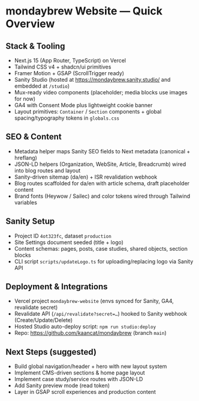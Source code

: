 # mondaybrew Website — Quick Overview

## Stack & Tooling
- Next.js 15 (App Router, TypeScript) on Vercel
- Tailwind CSS v4 + shadcn/ui primitives
- Framer Motion + GSAP (ScrollTrigger ready)
- Sanity Studio (hosted at https://mondaybrew.sanity.studio/ and embedded at `/studio`)
- Mux-ready video components (placeholder; media blocks use images for now)
- GA4 with Consent Mode plus lightweight cookie banner
- Layout primitives: `Container` / `Section` components + global spacing/typography tokens in `globals.css`

## SEO & Content
- Metadata helper maps Sanity SEO fields to Next metadata (canonical + hreflang)
- JSON-LD helpers (Organization, WebSite, Article, Breadcrumb) wired into blog routes and layout
- Sanity-driven sitemap (da/en) + ISR revalidation webhook
- Blog routes scaffolded for da/en with article schema, draft placeholder content
- Brand fonts (Heywow / Sailec) and color tokens wired through Tailwind variables

## Sanity Setup
- Project ID `4ot323fc`, dataset `production`
- Site Settings document seeded (title + logo)
- Content schemas: pages, posts, case studies, shared objects, section blocks
- CLI script `scripts/updateLogo.ts` for uploading/replacing logo via Sanity API

## Deployment & Integrations
- Vercel project `mondaybrew-website` (envs synced for Sanity, GA4, revalidate secret)
- Revalidate API (`/api/revalidate?secret=…`) hooked to Sanity webhook (Create/Update/Delete)
- Hosted Studio auto-deploy script: `npm run studio:deploy`
- Repo: https://github.com/kaancat/mondaybrew (branch `main`)

## Next Steps (suggested)
- Build global navigation/header + hero with new layout system
- Implement CMS-driven sections & home page layout
- Implement case study/service routes with JSON-LD
- Add Sanity preview mode (read token)
- Layer in GSAP scroll experiences and production content
